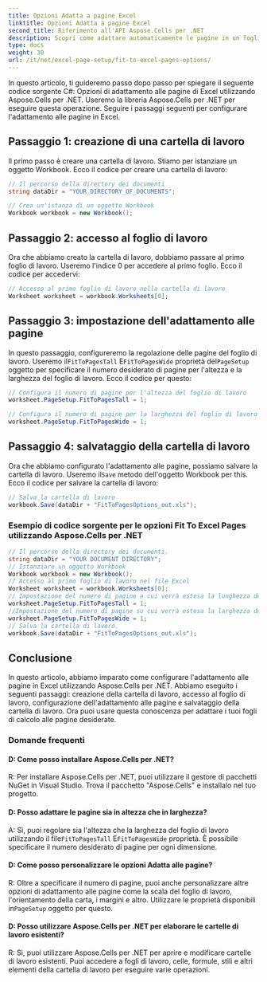 ```yaml
---
title: Opzioni Adatta a pagine Excel
linktitle: Opzioni Adatta a pagine Excel
second_title: Riferimento all'API Aspose.Cells per .NET
description: Scopri come adattare automaticamente le pagine in un foglio di calcolo Excel con Aspose.Cells per .NET.
type: docs
weight: 30
url: /it/net/excel-page-setup/fit-to-excel-pages-options/
---
```

In questo articolo, ti guideremo passo dopo passo per spiegare il seguente codice sorgente C#: Opzioni di adattamento alle pagine di Excel utilizzando Aspose.Cells per .NET. Useremo la libreria Aspose.Cells per .NET per eseguire questa operazione. Seguire i passaggi seguenti per configurare l'adattamento alle pagine in Excel.

## Passaggio 1: creazione di una cartella di lavoro
Il primo passo è creare una cartella di lavoro. Stiamo per istanziare un oggetto Workbook. Ecco il codice per creare una cartella di lavoro:

```csharp
// Il percorso della directory dei documenti
string dataDir = "YOUR_DIRECTORY_OF_DOCUMENTS";

// Crea un'istanza di un oggetto Workbook
Workbook workbook = new Workbook();
```

## Passaggio 2: accesso al foglio di lavoro
Ora che abbiamo creato la cartella di lavoro, dobbiamo passare al primo foglio di lavoro. Useremo l'indice 0 per accedere al primo foglio. Ecco il codice per accedervi:

```csharp
// Accesso al primo foglio di lavoro nella cartella di lavoro
Worksheet worksheet = workbook.Worksheets[0];
```

## Passaggio 3: impostazione dell'adattamento alle pagine
 In questo passaggio, configureremo la regolazione delle pagine del foglio di lavoro. Useremo il`FitToPagesTall` E`FitToPagesWide` proprietà del`PageSetup` oggetto per specificare il numero desiderato di pagine per l'altezza e la larghezza del foglio di lavoro. Ecco il codice per questo:

```csharp
// Configura il numero di pagine per l'altezza del foglio di lavoro
worksheet.PageSetup.FitToPagesTall = 1;

// Configura il numero di pagine per la larghezza del foglio di lavoro
worksheet.PageSetup.FitToPagesWide = 1;
```

## Passaggio 4: salvataggio della cartella di lavoro
 Ora che abbiamo configurato l'adattamento alle pagine, possiamo salvare la cartella di lavoro. Useremo il`Save` metodo dell'oggetto Workbook per this. Ecco il codice per salvare la cartella di lavoro:

```csharp
// Salva la cartella di lavoro
workbook.Save(dataDir + "FitToPagesOptions_out.xls");
```

### Esempio di codice sorgente per le opzioni Fit To Excel Pages utilizzando Aspose.Cells per .NET 
```csharp
// Il percorso della directory dei documenti.
string dataDir = "YOUR DOCUMENT DIRECTORY";
// Istanziare un oggetto Workbook
Workbook workbook = new Workbook();
// Accesso al primo foglio di lavoro nel file Excel
Worksheet worksheet = workbook.Worksheets[0];
// Impostazione del numero di pagine a cui verrà estesa la lunghezza del foglio di lavoro
worksheet.PageSetup.FitToPagesTall = 1;
//Impostazione del numero di pagine su cui verrà estesa la larghezza del foglio di lavoro
worksheet.PageSetup.FitToPagesWide = 1;
// Salva la cartella di lavoro.
workbook.Save(dataDir + "FitToPagesOptions_out.xls");
```

## Conclusione
In questo articolo, abbiamo imparato come configurare l'adattamento alle pagine in Excel utilizzando Aspose.Cells per .NET. Abbiamo eseguito i seguenti passaggi: creazione della cartella di lavoro, accesso al foglio di lavoro, configurazione dell'adattamento alle pagine e salvataggio della cartella di lavoro. Ora puoi usare questa conoscenza per adattare i tuoi fogli di calcolo alle pagine desiderate.

### Domande frequenti

#### D: Come posso installare Aspose.Cells per .NET?

R: Per installare Aspose.Cells per .NET, puoi utilizzare il gestore di pacchetti NuGet in Visual Studio. Trova il pacchetto "Aspose.Cells" e installalo nel tuo progetto.

#### D: Posso adattare le pagine sia in altezza che in larghezza?

 A: Sì, puoi regolare sia l'altezza che la larghezza del foglio di lavoro utilizzando il file`FitToPagesTall` E`FitToPagesWide` proprietà. È possibile specificare il numero desiderato di pagine per ogni dimensione.

#### D: Come posso personalizzare le opzioni Adatta alle pagine?

R: Oltre a specificare il numero di pagine, puoi anche personalizzare altre opzioni di adattamento alle pagine come la scala del foglio di lavoro, l'orientamento della carta, i margini e altro. Utilizzare le proprietà disponibili in`PageSetup` oggetto per questo.

#### D: Posso utilizzare Aspose.Cells per .NET per elaborare le cartelle di lavoro esistenti?

R: Sì, puoi utilizzare Aspose.Cells per .NET per aprire e modificare cartelle di lavoro esistenti. Puoi accedere a fogli di lavoro, celle, formule, stili e altri elementi della cartella di lavoro per eseguire varie operazioni.